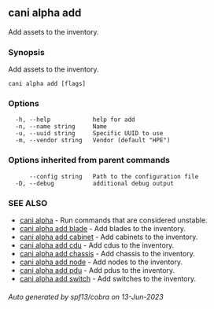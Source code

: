 ## cani alpha add

Add assets to the inventory.

### Synopsis

Add assets to the inventory.

```
cani alpha add [flags]
```

### Options

```
  -h, --help            help for add
  -n, --name string     Name
  -u, --uuid string     Specific UUID to use
  -m, --vendor string   Vendor (default "HPE")
```

### Options inherited from parent commands

```
      --config string   Path to the configuration file
  -D, --debug           additional debug output
```

### SEE ALSO

* [cani alpha](cani_alpha.md)	 - Run commands that are considered unstable.
* [cani alpha add blade](cani_alpha_add_blade.md)	 - Add blades to the inventory.
* [cani alpha add cabinet](cani_alpha_add_cabinet.md)	 - Add cabinets to the inventory.
* [cani alpha add cdu](cani_alpha_add_cdu.md)	 - Add cdus to the inventory.
* [cani alpha add chassis](cani_alpha_add_chassis.md)	 - Add chassis to the inventory.
* [cani alpha add node](cani_alpha_add_node.md)	 - Add nodes to the inventory.
* [cani alpha add pdu](cani_alpha_add_pdu.md)	 - Add pdus to the inventory.
* [cani alpha add switch](cani_alpha_add_switch.md)	 - Add switches to the inventory.

###### Auto generated by spf13/cobra on 13-Jun-2023
